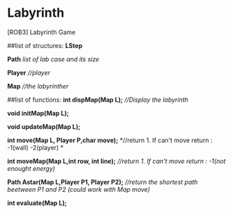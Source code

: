# Labyrinth
[ROB3] Labyrinth Game

##list of structures:
**LStep**

**Path**  *list of lab case and its size*

**Player** *//player*

**Map** *//the labyrinther*

##list of functions:
**int dispMap(Map L);** *//Display the labyrinth*

**void initMap(Map L);**

**void updateMap(Map L);**

**int move(Map L, Player P,char move);** *//return 1. If can't move return : -1(wall) -2(player) *

**int moveMap(Map L,int row, int line);** *//return 1. If can't move return : -1(not enought energy)*

**Path Astar(Map L,Player P1, Player P2);** *//return the shortest path beetween P1 and P2 (could work with Map move)*

**int evaluate(Map L);**
